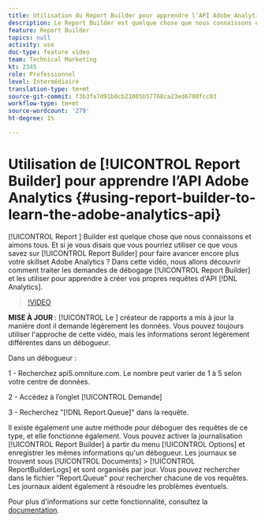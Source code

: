 ```yaml
---
title: Utilisation du Report Builder pour apprendre l’API Adobe Analytics
description: Le Report Builder est quelque chose que nous connaissons et aimons tous. Et si je vous disais que vous pourriez utiliser ce que vous savez sur le Report Builder pour faire avancer encore plus votre skillset Adobe Analytics ? Dans cette vidéo, nous allons découvrir comment traiter les demandes de Report Builder de débogage et les utiliser pour apprendre à créer vos propres requêtes d’API Analytics.
feature: Report Builder
topics: null
activity: use
doc-type: feature video
team: Technical Marketing
kt: 2345
role: Professionnel
level: Intermédiaire
translation-type: tm+mt
source-git-commit: f3b3fa7d91b0cb21005b57768ca23ed6700fcc03
workflow-type: tm+mt
source-wordcount: '279'
ht-degree: 1%

---
```



# Utilisation de [!UICONTROL Report Builder] pour apprendre l’API Adobe Analytics {#using-report-builder-to-learn-the-adobe-analytics-api}

[!UICONTROL Report ] Builder est quelque chose que nous connaissons et aimons tous. Et si je vous disais que vous pourriez utiliser ce que vous savez sur [!UICONTROL Report Builder] pour faire avancer encore plus votre skillset Adobe Analytics ? Dans cette vidéo, nous allons découvrir comment traiter les demandes de débogage [!UICONTROL Report Builder] et les utiliser pour apprendre à créer vos propres requêtes d&#39;API [!DNL Analytics].

>[!VIDEO](https://video.tv.adobe.com/v/25442/?quality=12)

**MISE À JOUR** :  [!UICONTROL Le ] créateur de rapports a mis à jour la manière dont il demande légèrement les données. Vous pouvez toujours utiliser l&#39;approche de cette vidéo, mais les informations seront légèrement différentes dans un débogueur.

Dans un débogueur :

1 - Recherchez api5.omniture.com. Le nombre peut varier de 1 à 5 selon votre centre de données.

2 - Accédez à l’onglet [!UICONTROL Demande]

3 - Recherchez &quot;[!DNL Report.Queue]&quot; dans la requête.

Il existe également une autre méthode pour déboguer des requêtes de ce type, et elle fonctionne également. Vous pouvez activer la journalisation [!UICONTROL Report Builder] à partir du menu [!UICONTROL Options] et enregistrer les mêmes informations qu&#39;un débogueur. Les journaux se trouvent sous [!UICONTROL Documents] > [!UICONTROL ReportBuilderLogs] et sont organisés par jour. Vous pouvez rechercher dans le fichier &quot;Report.Queue&quot; pour rechercher chacune de vos requêtes. Les journaux aident également à résoudre les problèmes éventuels.

Pour plus d&#39;informations sur cette fonctionnalité, consultez la [documentation](https://www.adobe.io/).
